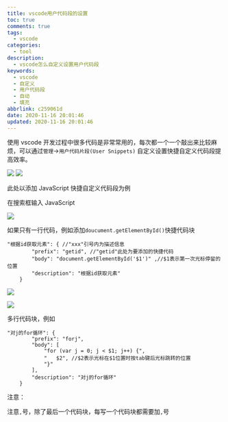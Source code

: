 ```yaml
---
title: vscode用户代码段的设置
toc: true
comments: true
tags:
  - vscode
categories:
  - tool
description:
  - vscode怎么自定义设置用户代码段
keywords:
  - vscode
  - 自定义
  - 用户代码段
  - 自动
  - 填充
abbrlink: c259061d
date: 2020-11-16 20:01:46
updated: 2020-11-16 20:01:46
---
```


使用 vscode 开发过程中很多代码是非常常用的，每次都一个一个敲出来比较麻烦，可以通过`管理`->`用户代码片段(User Snippets)` 自定义设置快捷自定义代码段提高效率。

<!-- more -->

![](https://myblog-1303177382.cos.ap-chongqing.myqcloud.com/blogpostimg/vs%E7%94%A8%E6%88%B7%E4%BB%A3%E7%A0%81%E6%AE%B5/vscode_1.png)
![](https://myblog-1303177382.cos.ap-chongqing.myqcloud.com/blogpostimg/vs%E7%94%A8%E6%88%B7%E4%BB%A3%E7%A0%81%E6%AE%B5/vscode_2.png)

此处以添加 JavaScript 快捷自定义代码段为例

在搜索框输入 JavaScript

![](https://myblog-1303177382.cos.ap-chongqing.myqcloud.com/blogpostimg/vs%E7%94%A8%E6%88%B7%E4%BB%A3%E7%A0%81%E6%AE%B5/vscode_js.png)

如果只有一行代码，例如添加`doucument.getElementById()`快捷代码块

```
"根据id获取元素": { //"xxx"引号内为描述信息
		"prefix": "getid", //"getid"此处为要添加的快捷代码
		"body": "document.getElementById('$1')" ,//$1表示第一次光标停留的位置
		"description": "根据id获取元素"
	}

```

![](https://myblog-1303177382.cos.ap-chongqing.myqcloud.com/blogpostimg/vs%E7%94%A8%E6%88%B7%E4%BB%A3%E7%A0%81%E6%AE%B5/vscode_3.png)

![](https://myblog-1303177382.cos.ap-chongqing.myqcloud.com/blogpostimg/vs%E7%94%A8%E6%88%B7%E4%BB%A3%E7%A0%81%E6%AE%B5/vscode_4.png)

多行代码块，例如

```
"对j的for循环": {
		"prefix": "forj",
		"body": [
			"for (var j = 0; j < $1; j++) {",
			"   $2", //$2表示光标在$1位置时按tab键后光标跳转的位置
			"}"
		],
		"description": "对j的for循环"
	}
```

注意：

注意`,`号，除了最后一个代码块，每写一个代码块都需要加`,`号
